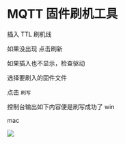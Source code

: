 # MQTT 固件刷机工具




插入 TTL 刷机线

如果没出现 点击刷新

如果插入也不显示，检查驱动

选择要刷入的固件文件


点击 `刷写`

控制台输出如下内容便是刷写成功了
win



mac


![](https://ws1.sinaimg.cn/large/007fN5Xegy1fxbhwxno82j312w104wlv.jpg)
